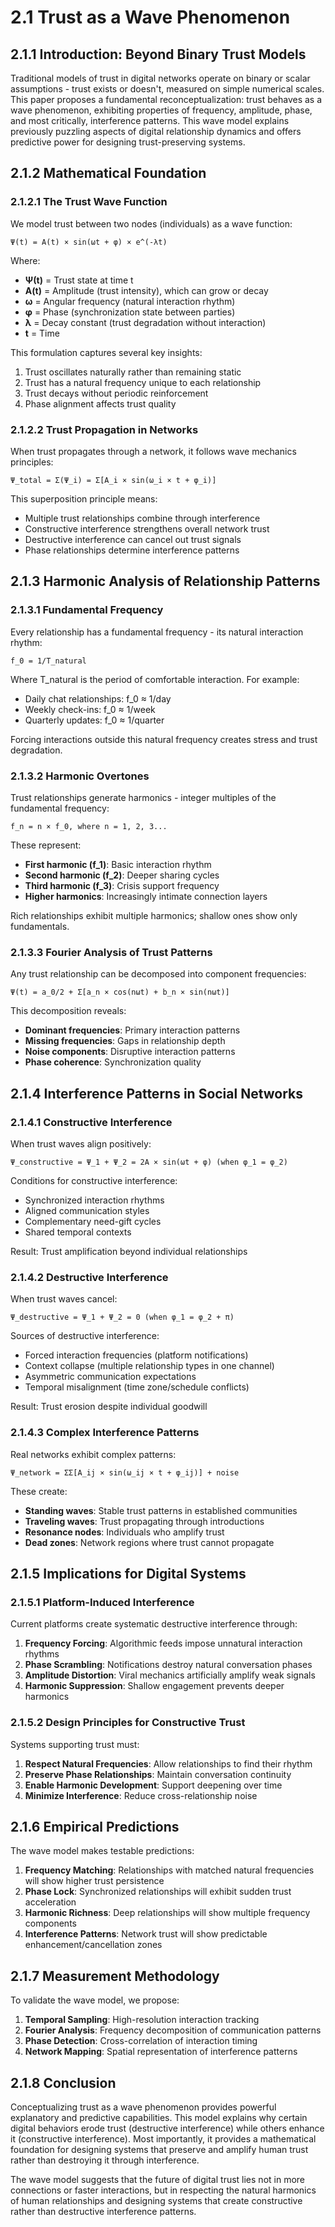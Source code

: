 # 2.1 Trust as a Wave Phenomenon

## 2.1.1 Introduction: Beyond Binary Trust Models

Traditional models of trust in digital networks operate on binary or scalar assumptions - trust exists or doesn't, measured on simple numerical scales. This paper proposes a fundamental reconceptualization: trust behaves as a wave phenomenon, exhibiting properties of frequency, amplitude, phase, and most critically, interference patterns. This wave model explains previously puzzling aspects of digital relationship dynamics and offers predictive power for designing trust-preserving systems.

## 2.1.2 Mathematical Foundation

### 2.1.2.1 The Trust Wave Function

We model trust between two nodes (individuals) as a wave function:

```
Ψ(t) = A(t) × sin(ωt + φ) × e^(-λt)
```

Where:
- **Ψ(t)** = Trust state at time t
- **A(t)** = Amplitude (trust intensity), which can grow or decay
- **ω** = Angular frequency (natural interaction rhythm)
- **φ** = Phase (synchronization state between parties)
- **λ** = Decay constant (trust degradation without interaction)
- **t** = Time

This formulation captures several key insights:
1. Trust oscillates naturally rather than remaining static
2. Trust has a natural frequency unique to each relationship
3. Trust decays without periodic reinforcement
4. Phase alignment affects trust quality

### 2.1.2.2 Trust Propagation in Networks

When trust propagates through a network, it follows wave mechanics principles:

```
Ψ_total = Σ(Ψ_i) = Σ[A_i × sin(ω_i × t + φ_i)]
```

This superposition principle means:
- Multiple trust relationships combine through interference
- Constructive interference strengthens overall network trust
- Destructive interference can cancel out trust signals
- Phase relationships determine interference patterns

## 2.1.3 Harmonic Analysis of Relationship Patterns

### 2.1.3.1 Fundamental Frequency

Every relationship has a fundamental frequency - its natural interaction rhythm:

```
f_0 = 1/T_natural
```

Where T_natural is the period of comfortable interaction. For example:
- Daily chat relationships: f_0 ≈ 1/day
- Weekly check-ins: f_0 ≈ 1/week  
- Quarterly updates: f_0 ≈ 1/quarter

Forcing interactions outside this natural frequency creates stress and trust degradation.

### 2.1.3.2 Harmonic Overtones

Trust relationships generate harmonics - integer multiples of the fundamental frequency:

```
f_n = n × f_0, where n = 1, 2, 3...
```

These represent:
- **First harmonic (f_1)**: Basic interaction rhythm
- **Second harmonic (f_2)**: Deeper sharing cycles
- **Third harmonic (f_3)**: Crisis support frequency
- **Higher harmonics**: Increasingly intimate connection layers

Rich relationships exhibit multiple harmonics; shallow ones show only fundamentals.

### 2.1.3.3 Fourier Analysis of Trust Patterns

Any trust relationship can be decomposed into component frequencies:

```
Ψ(t) = a_0/2 + Σ[a_n × cos(nωt) + b_n × sin(nωt)]
```

This decomposition reveals:
- **Dominant frequencies**: Primary interaction patterns
- **Missing frequencies**: Gaps in relationship depth
- **Noise components**: Disruptive interaction patterns
- **Phase coherence**: Synchronization quality

## 2.1.4 Interference Patterns in Social Networks

### 2.1.4.1 Constructive Interference

When trust waves align positively:

```
Ψ_constructive = Ψ_1 + Ψ_2 = 2A × sin(ωt + φ) (when φ_1 = φ_2)
```

Conditions for constructive interference:
- Synchronized interaction rhythms
- Aligned communication styles
- Complementary need-gift cycles
- Shared temporal contexts

Result: Trust amplification beyond individual relationships

### 2.1.4.2 Destructive Interference

When trust waves cancel:

```
Ψ_destructive = Ψ_1 + Ψ_2 = 0 (when φ_1 = φ_2 + π)
```

Sources of destructive interference:
- Forced interaction frequencies (platform notifications)
- Context collapse (multiple relationship types in one channel)
- Asymmetric communication expectations
- Temporal misalignment (time zone/schedule conflicts)

Result: Trust erosion despite individual goodwill

### 2.1.4.3 Complex Interference Patterns

Real networks exhibit complex patterns:

```
Ψ_network = ΣΣ[A_ij × sin(ω_ij × t + φ_ij)] + noise
```

These create:
- **Standing waves**: Stable trust patterns in established communities
- **Traveling waves**: Trust propagating through introductions
- **Resonance nodes**: Individuals who amplify trust
- **Dead zones**: Network regions where trust cannot propagate

## 2.1.5 Implications for Digital Systems

### 2.1.5.1 Platform-Induced Interference

Current platforms create systematic destructive interference through:

1. **Frequency Forcing**: Algorithmic feeds impose unnatural interaction rhythms
2. **Phase Scrambling**: Notifications destroy natural conversation phases
3. **Amplitude Distortion**: Viral mechanics artificially amplify weak signals
4. **Harmonic Suppression**: Shallow engagement prevents deeper harmonics

### 2.1.5.2 Design Principles for Constructive Trust

Systems supporting trust must:

1. **Respect Natural Frequencies**: Allow relationships to find their rhythm
2. **Preserve Phase Relationships**: Maintain conversation continuity
3. **Enable Harmonic Development**: Support deepening over time
4. **Minimize Interference**: Reduce cross-relationship noise

## 2.1.6 Empirical Predictions

The wave model makes testable predictions:

1. **Frequency Matching**: Relationships with matched natural frequencies will show higher trust persistence
2. **Phase Lock**: Synchronized relationships will exhibit sudden trust acceleration
3. **Harmonic Richness**: Deep relationships will show multiple frequency components
4. **Interference Patterns**: Network trust will show predictable enhancement/cancellation zones

## 2.1.7 Measurement Methodology

To validate the wave model, we propose:

1. **Temporal Sampling**: High-resolution interaction tracking
2. **Fourier Analysis**: Frequency decomposition of communication patterns
3. **Phase Detection**: Cross-correlation of interaction timing
4. **Network Mapping**: Spatial representation of interference patterns

## 2.1.8 Conclusion

Conceptualizing trust as a wave phenomenon provides powerful explanatory and predictive capabilities. This model explains why certain digital behaviors erode trust (destructive interference) while others enhance it (constructive interference). Most importantly, it provides a mathematical foundation for designing systems that preserve and amplify human trust rather than destroying it through interference.

The wave model suggests that the future of digital trust lies not in more connections or faster interactions, but in respecting the natural harmonics of human relationships and designing systems that create constructive rather than destructive interference patterns.
